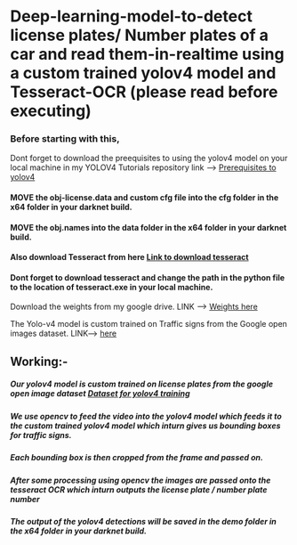 # Deep-learning-model-to-detect license plates/ Number plates of a car and read them-in-realtime using a custom trained yolov4 model and Tesseract-OCR (please read before executing)

### Before starting with this,
Dont forget to download the preequisites to using the yolov4 model on your local machine in my YOLOV4 Tutorials 
repository link --> [Prerequisites to yolov4](https://github.com/GautamKataria/YOLOv4-Tutorials)

#### MOVE the obj-license.data and custom cfg file into the cfg folder in the x64 folder in your darknet build.

#### MOVE the obj.names into the data folder in the x64 folder in your darknet build.

#### Also download Tesseract from here [Link to download tesseract](https://github.com/UB-Mannheim/tesseract/wiki)

#### Dont forget to download tesseract and change the path in the python file to the location of tesseract.exe in your local machine.

Download the weights from my google drive.  LINK --> [Weights here](https://drive.google.com/file/d/1Ld_sv4tDPUISv1rxYE3XjSKJQPvHCiyt/view?usp=sharing)

The Yolo-v4 model is custom trained on Traffic signs from the Google open images dataset. LINK--> [here](https://storage.googleapis.com/openimages/web/visualizer/index.html?set=train&type=detection&c=%2Fm%2F01jfm_)

## Working:-

##### Our yolov4 model is custom trained on license plates from the google open image dataset [Dataset for yolov4 training](https://storage.googleapis.com/openimages/web/visualizer/index.html?set=train&type=detection&c=%2Fm%2F01jfm_)
##### We use opencv to feed the video into the yolov4 model which feeds it to the custom trained yolov4 model which inturn gives us bounding boxes for traffic signs.
##### Each bounding box is then cropped from the frame and passed on. 
##### After some processing using opencv the images are passed onto the tesseract OCR which inturn outputs the license plate / number plate  number
##### The output of the yolov4 detections will be saved in the demo folder in the x64 folder in your darknet build.
